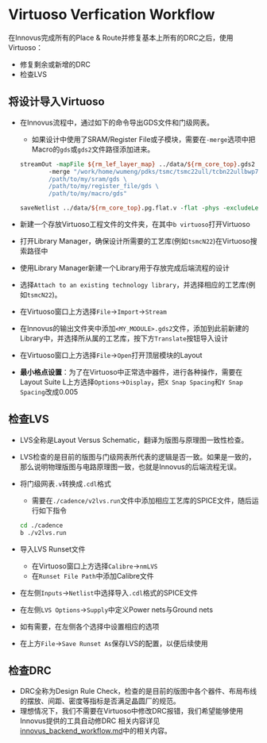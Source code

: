 # Virtuoso Verfication Workflow

在Innovus完成所有的Place & Route并修复基本上所有的DRC之后，使用Virtuoso：
* 修复剩余或新增的DRC
* 检查LVS

## 将设计导入Virtuoso

* 在Innovus流程中，通过如下的命令导出GDS文件和门级网表。
    * 如果设计中使用了SRAM/Register File或子模块，需要在`-merge`选项中把Macro的`gds`或`gds2`文件路径添加进来。
    
    ```tcl
    streamOut -mapFile ${rm_lef_layer_map} ../data/${rm_core_top}.gds2 -mode ALL \
            -merge "/work/home/wumeng/pdks/tsmc/tsmc22ull/tcbn22ullbwp7t30p140lvt_110a/digital/Back_End/gds/tcbn22ullbwp7t30p140lvt_110a/tcbn22ullbwp7t30p140lvt.gds \
            /path/to/my/sram/gds \
            /path/to/my/register_file/gds \
            /path/to/my/macro/gds" 

    saveNetlist ../data/${rm_core_top}.pg.flat.v -flat -phys -excludeLeafCell -excludeCellInst $lvs_exclude_cells
    ```

* 新建一个存放Virtuoso工程文件的文件夹，在其中`b virtuoso`打开Virtuoso
* 打开Library Manager，确保设计所需要的工艺库(例如`tsmcN22`)在Virtuoso搜索路径中
* 使用Library Manager新建一个Library用于存放完成后端流程的设计
* 选择`Attach to an existing technology library`，并选择相应的工艺库(例如`tsmcN22`)。
* 在Virtuoso窗口上方选择`File`->`Import`->`Stream`
* 在Innovus的输出文件夹中添加`<MY_MODULE>.gds2`文件，添加到此前新建的Library中，并选择所从属的工艺库，按下方`Translate`按钮导入设计
* 在Virtuoso窗口上方选择`File`->`Open`打开顶层模块的Layout

* **最小格点设置**：为了在Virtuoso中正常选中器件，进行各种操作，需要在Layout Suite L上方选择`Options`->`Display`，把`X Snap Spacing`和`Y Snap Spacing`改成0.005

## 检查LVS

* LVS全称是Layout Versus Schematic，翻译为版图与原理图一致性检查。
* LVS检查的是目前的版图与门级网表所代表的逻辑是否一致。如果是一致的，那么说明物理版图与电路原理图一致，也就是Innovus的后端流程无误。
* 将门级网表`.v`转换成`.cdl`格式
    * 需要在`./cadence/v2lvs.run`文件中添加相应工艺库的SPICE文件，随后运行如下指令
    ```bash
    cd ./cadence
    b ./v2lvs.run
    ```

* 导入LVS Runset文件
    * 在Virtuoso窗口上方选择`Calibre`->`nmLVS`
    * 在`Runset File Path`中添加Calibre文件
* 在左侧`Inputs`->`Netlist`中选择导入`.cdl`格式的SPICE文件
* 在左侧`LVS Options`->`Supply`中定义Power nets与Ground nets
* 如有需要，在左侧各个选择中设置相应的选项
* 在上方`File`->`Save Runset As`保存LVS的配置，以便后续使用

## 检查DRC

* DRC全称为Design Rule Check，检查的是目前的版图中各个器件、布局布线的摆放、间距、密度等指标是否满足晶圆厂的规范。
* 理想情况下，我们不需要在Virtuoso中修改DRC报错，我们希望能够使用Innovus提供的工具自动修DRC 相关内容详见[innovus_backend_workflow.md](./4_innovus_backend_workflow.md)中的相关内容。
